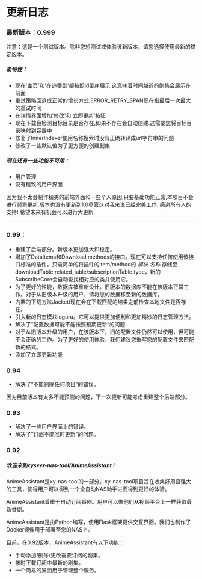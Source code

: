 # 更新日志

### 最新版本：0.999

注意：这是一个测试版本。除非您想测试或体验该新版本，请您选择使用最新的稳定版本。

##### 新特性：

+ 现在'主页'和'在追番剧'都按照id倒序展示,这意味着时间越近的剧集会展示在前面
+ 重试策略回退成正常的增长方式,ERROR_RETRY_SPAN现在指最后一次最大的重试时间
+ 在详情界面增加'修改'和'立即更新'按钮
+ 现在下载会检测目标目录是否存在,如果不存在会自动创建.这需要您将目标目录映射到容器中
+ 修复了InnerIndexer使用名称搜索时没有正确转译成url字符串的问题
+ 修改了一些默认值为了更方便的创建剧集




##### 现在还有一些功能不可用：

+ 用户管理
+ 没有精致的用户界面

因为我不太会制作精美的前端界面和一些个人原因,只要基础功能正常,本项目不会进行频繁更新.版本也没有更新到1.0尽管这对我来说已经完美工作.
感谢所有人的支持! 希望未来有机会可以进行大更新.



---------------

### 0.99：

+ 重建了后端部分。新版本更加强大和稳定。
+ 增加了DataItems和Download methods的接口。现在可以支持任何使用该接口标准的插件。只需简单的将插件的item/method的 $模块.名称$ 存储至downloadTable.related_table/subscriptionTable.type，新的SubscribeCore会自动查找相对应的类并使用它。
+ 为了更好的性能，数据库被重新设计。旧版本的数据库不能在该版本正常工作。对于从旧版本升级的用户，请将您的数据移至新的数据库。
+ 内置的下载方法Jackett现在会在下载匹配的结果之前检查本地文件是否存在。
+ 引入新的日志模块loguru。它可以提供更加便利和更加精妙的日志管理方法。
+ 解决了“配置数据可能不能按照预期更新”的问题
+ 对于从旧版本升级的用户，在该版本下，旧的配置文件仍然可以使用，但可能不会正确的工作。为了更好的使用体验，我们建议您重写您的配置文件来匹配新的格式。
+ 添加了立即更新功能

### 0.94

+ 解决了“不能删除任何项目”的错误。

因为目前版本有太多不能预测的问题，下一次更新可能考虑重建整个后端部分。



### 0.93

+ 解决了一些用户界面上的错误。
+ 解决了“订阅不能准时更新”的问题。



### 0.92

##### 欢迎来到xyseer-nas-tool/AnimeAssistant !

AnimeAssistant是xy-nas-tool的一部分。xy-nas-tool项目旨在收集好用且强大的工具，使得用户可以得到一个全自动NAS助手进而得到更好的体验。

AnimeAssistant着重于自动订阅番剧。用户可以像他们从视频平台上一样获取最新番剧。

AnimeAssistant是由Python编写，使用Flask框架提供交互界面。我们也制作了Docker镜像用于部署至您的NAS上。

目前，在0.92版本，AnimeAssistant有以下功能：

+ 手动添加/删除/更改需要订阅的剧集。
+ 按时下载订阅中最新的剧集。
+ 一个简易的界面用于管理整个服务。